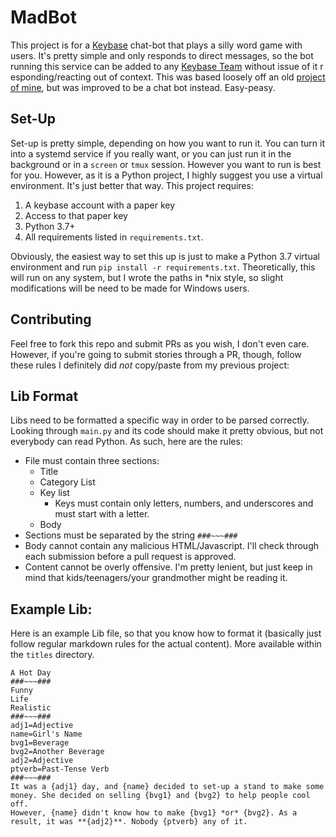 MadBot
==

This project is for a [Keybase](https://keybase.io) chat-bot that plays a silly word game with users. It's pretty simple and only responds to direct messages, so the bot running this service can be added to any [Keybase Team](https://keybase.io/popular-teams) without issue of it r
esponding/reacting out of context. This was based loosely off an old [project of mine](https://github.com/DonaldKBrown/PyLibs), but was improved to be a chat bot instead. Easy-peasy.

Set-Up
--
Set-up is pretty simple, depending on how you want to run it. You can turn it into a systemd service if you really want, or you can just run it in the background or in a `screen` or `tmux` session. However you want to run is best for you. However, as it is a Python project, I highly suggest you use a virtual environment. It's just better that way. This project requires:

1. A keybase account with a paper key
2. Access to that paper key
3. Python 3.7+
4. All requirements listed in `requirements.txt`.

Obviously, the easiest way to set this up is just to make a Python 3.7 virtual environment and run `pip install -r requirements.txt`. Theoretically, this will run on any system, but I wrote the paths in *nix style, so slight modifications will be need to be made for Windows users.

Contributing
--
Feel free to fork this repo and submit PRs as you wish, I don't even care. However, if you're going to submit stories through a PR, though, follow these rules I definitely did *not* copy/paste from my previous project:

Lib Format
--

Libs need to be formatted a specific way in order to be parsed correctly. Looking through `main.py` and its code should make it pretty obvious, but not everybody can read Python. As such, here are the rules:

- File must contain three sections:
  - Title
  - Category List
  - Key list
    - Keys must contain only letters, numbers, and underscores and must start with a letter.
  - Body
- Sections must be separated by the string `###~~~###`
- Body cannot contain any malicious HTML/Javascript. I'll check through each submission before a pull request is approved.
- Content cannot be overly offensive. I'm pretty lenient, but just keep in mind that kids/teenagers/your grandmother might be reading it.

Example Lib:
--

Here is an example Lib file, so that you know how to format it (basically just follow regular markdown rules for the actual content). More available within the `titles` directory.

```
A Hot Day
###~~~###
Funny
Life
Realistic
###~~~###
adj1=Adjective
name=Girl's Name
bvg1=Beverage
bvg2=Another Beverage
adj2=Adjective
ptverb=Past-Tense Verb
###~~~###
It was a {adj1} day, and {name} decided to set-up a stand to make some money. She decided on selling {bvg1} and {bvg2} to help people cool off.
However, {name} didn't know how to make {bvg1} *or* {bvg2}. As a result, it was **{adj2}**. Nobody {ptverb} any of it.
```